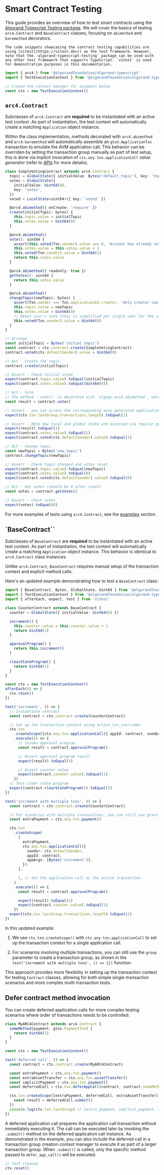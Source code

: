 # Smart Contract Testing

This guide provides an overview of how to test smart contracts using the [Algorand Typescript Testing package](https://www.npmjs.com/package/@algorandfoundation/algorand-typescript-testing). We will cover the basics of testing `arc4.Contract` and `BaseContract` classes, focusing on `abimethod` and `baremethod` decorators.

```{note}
The code snippets showcasing the contract testing capabilities are using [vitest](https://vitest.dev/) as the test framework. However, note that the `algorand-typescript-testing` package can be used with any other test framework that supports TypeScript. `vitest` is used for demonstration purposes in this documentation.
```

```ts
import { arc4 } from '@algorandfoundation/algorand-typescript'
import { TestExecutionContext } from '@algorandfoundation/algorand-typescript-testing'

// Create the context manager for snippets below
const ctx = new TestExecutionContext()
```

## `arc4.Contract`

Subclasses of `arc4.Contract` are **required** to be instantiated with an active test context. As part of instantiation, the test context will automatically create a matching `Application` object instance.

Within the class implementation, methods decorated with `arc4.abimethod` and `arc4.baremethod` will automatically assemble an `gtxn.ApplicationTxn` transaction to emulate the AVM application call. This behavior can be overriden by setting the transaction group manually as part of test setup, this is done via implicit invocation of `ctx.any.txn.applicationCall` _value generator_ (refer to [APIs](../apis.md) for more details).

```ts
class SimpleVotingContract extends arc4.Contract {
  topic = GlobalState({ initialValue: Bytes('default_topic'), key: 'topic' })
  votes = GlobalState({
    initialValue: Uint64(0),
    key: 'votes',
  })
  voted = LocalState<uint64>({ key: 'voted' })

  @arc4.abimethod({ onCreate: 'require' })
  create(initialTopic: bytes) {
    this.topic.value = initialTopic
    this.votes.value = Uint64(0)
  }

  @arc4.abimethod()
  vote(): uint64 {
    assert(this.voted(Txn.sender).value === 0, 'Account has already voted')
    this.votes.value = this.votes.value + 1
    this.voted(Txn.sender).value = Uint64(1)
    return this.votes.value
  }

  @arc4.abimethod({ readonly: true })
  getVotes(): uint64 {
    return this.votes.value
  }

  @arc4.abimethod()
  changeTopic(newTopic: bytes) {
    assert(Txn.sender === Txn.applicationId.creator, 'Only creator can change topic')
    this.topic.value = newTopic
    this.votes.value = Uint64(0)
    // Reset user's vote (this is simplified per single user for the sake of example)
    this.voted(Txn.sender).value = Uint64(0)
  }
}

// Arrange
const initialTopic = Bytes('initial_topic')
const contract = ctx.contract.create(SimpleVotingContract)
contract.voted(ctx.defaultSender).value = Uint64(0)

// Act - Create the topic
contract.create(initialTopic)

// Assert - Check initial state
expect(contract.topic.value).toEqual(initialTopic)
expect(contract.votes.value).toEqual(Uint64(0))

// Act - Vote
// The method `.vote()` is decorated with `algopy.arc4.abimethod`, which means it will assemble a transaction to emulate the AVM application call
const result = contract.vote()

// Assert - you can access the corresponding auto generated application call transaction via test context
expect(ctx.txn.lastGroup.transactions.length).toEqual(1)

// Assert - Note how local and global state are accessed via regular python instance attributes
expect(result).toEqual(1)
expect(contract.votes.value).toEqual(1)
expect(contract.voted(ctx.defaultSender).value).toEqual(1)

// Act - Change topic
const newTopic = Bytes('new_topic')
contract.changeTopic(newTopic)

// Assert - Check topic changed and votes reset
expect(contract.topic.value).toEqual(newTopic)
expect(contract.votes.value).toEqual(0)
expect(contract.voted(ctx.defaultSender).value).toEqual(0)

// Act - Get votes (should be 0 after reset)
const votes = contract.getVotes()

// Assert - Check votes
expect(votes).toEqual(0)
```

For more examples of tests using `arc4.Contract`, see the [examples](../examples.md) section.

## `BaseContract``

Subclasses of `BaseContract` are **required** to be instantiated with an active test context. As part of instantiation, the test context will automatically create a matching `Application` object instance. This behavior is identical to `arc4.Contract` class instances.

Unlike `arc4.Contract`, `BaseContract` requires manual setup of the transaction context and explicit method calls.

Here's an updated example demonstrating how to test a `BaseContract` class:

```ts
import { BaseContract, Bytes, GlobalState, Uint64 } from '@algorandfoundation/algorand-typescript'
import { TestExecutionContext } from '@algorandfoundation/algorand-typescript-testing'
import { afterEach, expect, test } from 'vitest'

class CounterContract extends BaseContract {
  counter = GlobalState({ initialValue: Uint64(0) })

  increment() {
    this.counter.value = this.counter.value + 1
    return Uint64(1)
  }

  approvalProgram() {
    return this.increment()
  }

  clearStateProgram() {
    return Uint64(1)
  }
}

const ctx = new TestExecutionContext()
afterEach(() => {
  ctx.reset()
})

test('increment', () => {
  // Instantiate contract
  const contract = ctx.contract.create(CounterContract)

  // Set up the transaction context using active_txn_overrides
  ctx.txn
    .createScope([ctx.any.txn.applicationCall({ appId: contract, sender: ctx.defaultSender, appArgs: [Bytes('increment')] })])
    .execute(() => {
      // Invoke approval program
      const result = contract.approvalProgram()

      // Assert approval program result
      expect(result).toEqual(1)

      // Assert counter value
      expect(contract.counter.value).toEqual(1)
    })
  // Test clear state program
  expect(contract.clearStateProgram()).toEqual(1)
})

test('increment with multiple txns', () => {
  const contract = ctx.contract.create(CounterContract)

  // For scenarios with multiple transactions, you can still use gtxns
  const extraPayment = ctx.any.txn.payment()

  ctx.txn
    .createScope(
      [
        extraPayment,
        ctx.any.txn.applicationCall({
          sender: ctx.defaultSender,
          appId: contract,
          appArgs: [Bytes('increment')],
        }),
      ],

      1, // Set the application call as the active transaction
    )
    .execute(() => {
      const result = contract.approvalProgram()

      expect(result).toEqual(1)
      expect(contract.counter.value).toEqual(1)
    })
  expect(ctx.txn.lastGroup.transactions.length).toEqual(2)
})
```

In this updated example:

1. We use `ctx.txn.createScope()` with `ctx.any.txn.applicationCall` to set up the transaction context for a single application call.

2. For scenarios involving multiple transactions, you can still use the `group` parameter to create a transaction group, as shown in the `test('increment with multiple txns', () => {})` function.

This approach provides more flexibility in setting up the transaction context for testing `Contract` classes, allowing for both simple single-transaction scenarios and more complex multi-transaction tests.

## Defer contract method invocation

You can create deferred application calls for more complex testing scenarios where order of transactions needs to be controlled:

```ts
class MyARC4Contract extends arc4.Contract {
  someMethod(payment: gtxn.PaymentTxn) {
    return Uint64(1)
  }
}

const ctx = new TestExecutionContext()

test('deferred call', () => {
  const contract = ctx.contract.create(MyARC4Contract)

  const extraPayment = ctx.any.txn.payment()
  const extraAssetTransfer = ctx.any.txn.assetTransfer()
  const implicitPayment = ctx.any.txn.payment()
  const deferredCall = ctx.txn.deferAppCall(contract, contract.someMethod, 'someMethod', implicitPayment)

  ctx.txn.createScope([extraPayment, deferredCall, extraAssetTransfer]).execute(() => {
    const result = deferredCall.submit()
  })
  console.log(ctx.txn.lastGroup) // [extra_payment, implicit_payment, app call, extra_asset_transfer]
})
```

A deferred application call prepares the application call transaction without immediately executing it. The call can be executed later by invoking the `.submit()` method on the deferred application call instance. As demonstrated in the example, you can also include the deferred call in a transaction group creation context manager to execute it as part of a larger transaction group. When `.submit()` is called, only the specific method passed to `defer_app_call()` will be executed.

```ts
// test cleanup
ctx.reset()
```
